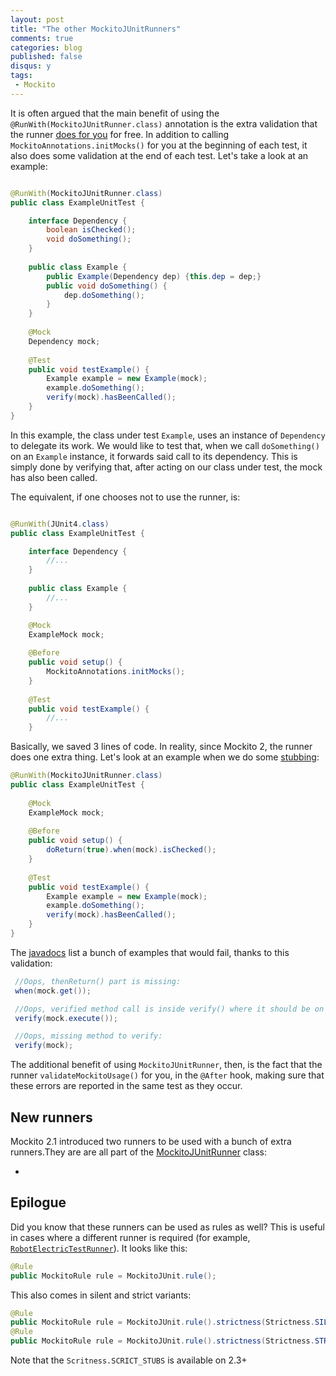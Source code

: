 ```yaml
---
layout: post
title: "The other MockitoJUnitRunners"
comments: true
categories: blog
published: false
disqus: y
tags:
 - Mockito
---
```


It is often argued that the main benefit of using the `@RunWith(MockitoJUnitRunner.class)` annotation is the extra validation that the runner [does for you](http://stackoverflow.com/questions/10806345/runwithmockitojunitrunner-class-vs-mockitoannotations-initmocksthis) for free. In addition to calling `MockitoAnnotations.initMocks()` for you at the beginning of each test, it also does some validation at the end of each test. Let's take a look at an example:

```java

@RunWith(MockitoJUnitRunner.class)
public class ExampleUnitTest {

    interface Dependency {
	    boolean isChecked();
		void doSomething();
	}
	
	public class Example {
	    public Example(Dependency dep) {this.dep = dep;}
	    public void doSomething() {
		    dep.doSomething();
		}
	}
    
	@Mock
	Dependency mock;
	
	@Test
	public void testExample() {
	    Example example = new Example(mock);
		example.doSomething();
		verify(mock).hasBeenCalled();
	}
}
```

In this example, the class under test `Example`, uses an instance of `Dependency` to delegate its work. We would like to test that, when we call `doSomething()` on an `Example` instance, it forwards said call to its dependency. This is simply done by verifying that, after acting on our class under test, the mock has also been called.

The equivalent, if one chooses not to use the runner, is:

```java

@RunWith(JUnit4.class)
public class ExampleUnitTest {

    interface Dependency {
    	//...
    }
	
	public class Example {
	    //...
	}

    @Mock
    ExampleMock mock;
	
	@Before
	public void setup() {
	    MockitoAnnotations.initMocks();
	}
	
	@Test
	public void testExample() {
	    //...
	}
```

Basically, we saved 3 lines of code. In reality, since Mockito 2, the runner does one extra thing. Let's look at an example when we do some [stubbing](https://martinfowler.com/articles/mocksArentStubs.html):


```java
@RunWith(MockitoJUnitRunner.class)
public class ExampleUnitTest {    
    
	@Mock
	ExampleMock mock;
	
	@Before
	public void setup() {
	    doReturn(true).when(mock).isChecked();
	}
	
	@Test
	public void testExample() {
	    Example example = new Example(mock);
		example.doSomething();
		verify(mock).hasBeenCalled();
	}
}
```


The [javadocs](https://static.javadoc.io/org.mockito/mockito-core/2.7.22/org/mockito/Mockito.html#validateMockitoUsage()) list a bunch of examples that would fail, thanks to this validation:

```java
 //Oops, thenReturn() part is missing:
 when(mock.get());

 //Oops, verified method call is inside verify() where it should be on the outside:
 verify(mock.execute());

 //Oops, missing method to verify:
 verify(mock);
 ```
 
The additional benefit of using `MockitoJUnitRunner`, then, is the fact that the runner `validateMockitoUsage()` for you, in the `@After` hook, making sure that these errors are reported in the same test as they occur.

 
## New runners
 
 Mockito 2.1 introduced two runners to be used with a bunch of extra runners.They are are all part of the [MockitoJUnitRunner](https://github.com/mockito/mockito/blob/v2.8.29/src/main/java/org/mockito/junit/MockitoJUnitRunner.java#L76) class:
 
- 

 ## Epilogue
 
 Did you know that these runners can be used as rules as well? This is useful in cases where a different runner is required (for example, [`RobotElectricTestRunner`](http://robolectric.org/getting-started/)). It looks like this:
 
 ```java
 @Rule
 public MockitoRule rule = MockitoJUnit.rule();
 ```
 This also comes in silent and strict variants:
 
 ```java
 @Rule
public MockitoRule rule = MockitoJUnit.rule().strictness(Strictness.SILENT);
@Rule
public MockitoRule rule = MockitoJUnit.rule().strictness(Strictness.STRICT_STUBS);
```
Note that the `Scritness.SCRICT_STUBS` is available on 2.3+
